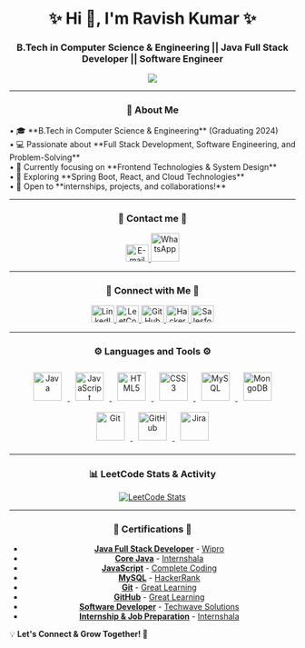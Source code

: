<h1 align="center">✨ Hi 👋, I'm  Ravish Kumar ✨</h1>
<h3 align="center">B.Tech in Computer Science & Engineering || Java Full Stack Developer || Software Engineer </h3>

<!-- Typing animation -->
<p align="center">
  <img src="https://readme-typing-svg.herokuapp.com?font=Roboto+Mono&color=0078FF&size=25&center=true&vCenter=true&lines=Hey,+I'm+Ravish+Kumar;Java+Full+Stack+Developer;Passionate+about;contributing+to+innovative;projects+through+coding,;debugging,+and+optimization;of+software+applications+%F0%9F%93%9A" />
</p>

---

<h3 align="center">🚀 About Me</h3>
<p>
• 🎓 **B.Tech in Computer Science & Engineering** (Graduating 2024)  <br>
• 💻 Passionate about **Full Stack Development, Software Engineering, and Problem-Solving**  <br>
• 🎯 Currently focusing on **Frontend Technologies & System Design**  <br>
• 📌 Exploring **Spring Boot, React, and Cloud Technologies**  <br>
• 🤝 Open to **internships, projects, and collaborations!**  
</p>

---
<h3 align="center">💬 Contact me 💬</h3>
<div align="center">

  <a href="mailto:kumarravish02062003@gmail.com" target="_blank">
    <img src="https://upload.wikimedia.org/wikipedia/commons/4/4e/Mail_%28iOS%29.svg" alt="E-mail" height="30" width="40" />
  </a>
  
<a href="https://wa.me/919135560773" target="_blank">
    <img src="https://upload.wikimedia.org/wikipedia/commons/6/6b/WhatsApp.svg" 
         alt="WhatsApp" height="50" width="50">
</a>
 
</div>

---

<h3 align="center">💬 Connect with Me 💬</h3>
<div align="center">
  <a href="https://www.linkedin.com/in/ravish-kumar-baa0b8204/" target="_blank">
    <img src="https://upload.wikimedia.org/wikipedia/commons/8/81/LinkedIn_icon.svg" alt="LinkedIn" height="30" width="40" />
  </a>

  <a href="https://leetcode.com/u/ravish026/" target="_blank">
    <img src="https://upload.wikimedia.org/wikipedia/commons/8/8e/LeetCode_Logo_1.png" alt="LeetCode" height="30" width="40" />
  </a>

  <a href="https://github.com/ravish0206" target="_blank">
    <img src="https://upload.wikimedia.org/wikipedia/commons/9/91/Octicons-mark-github.svg" alt="GitHub" height="30" width="40" />
  </a>

  <a href="https://www.hackerrank.com/profile/kumarravish02061" target="_blank">
    <img src="https://upload.wikimedia.org/wikipedia/commons/4/40/HackerRank_Icon-1000px.png" alt="HackerRank" height="30" width="40" />
  </a>

  <a href="https://www.salesforce.com/trailblazer/rkumar3827" target="_blank">
    <img src="https://upload.wikimedia.org/wikipedia/commons/f/f9/Salesforce.com_logo.svg" alt="Salesforce" height="30" width="40" />
  </a>

</div>

---

<h3 align="center">⚙️ Languages and Tools ⚙️</h3>
<p align="center">

  <a href="https://www.java.com/en/download/help/whatis_java.html" target="_blank" rel="noreferrer">
    <img src="https://upload.wikimedia.org/wikipedia/fr/2/2e/Java_Logo.svg" alt="Java" width="50" height="50" style="margin: 10px;" />
  </a>


  <a href="https://developer.mozilla.org/en-US/docs/Web/JavaScript" target="_blank" rel="noreferrer">
    <img src="https://upload.wikimedia.org/wikipedia/commons/b/ba/Javascript_badge.svg" alt="JavaScript" width="50" height="50" style="margin: 10px;" />
  </a>

<a href="https://www.w3.org/html/" target="_blank" rel="noreferrer">
    <img src="https://upload.wikimedia.org/wikipedia/commons/6/61/HTML5_logo_and_wordmark.svg" alt="HTML5" width="50" height="50" style="margin: 10px;" />
  </a>

  <a href="https://www.w3schools.com/css/" target="_blank" rel="noreferrer">
    <img src="https://upload.wikimedia.org/wikipedia/commons/d/d5/CSS3_logo_and_wordmark.svg" alt="CSS3" width="50" height="50" style="margin: 10px;" />
  </a>

  <a href="https://www.mysql.com/" target="_blank" rel="noreferrer">
    <img src="https://upload.wikimedia.org/wikipedia/commons/b/b2/Database-mysql.svg" alt="MySQL" width="50" height="50" style="margin: 10px;" />
  </a>

  <a href="https://www.mongodb.com/" target="_blank" rel="noreferrer">
    <img src="https://upload.wikimedia.org/wikipedia/commons/9/93/MongoDB_Logo.svg" alt="MongoDB" width="50" height="50" style="margin: 10px;" />
  </a>

  <a href="https://git-scm.com/doc" target="_blank" rel="noreferrer">
    <img src="https://upload.wikimedia.org/wikipedia/commons/3/3f/Git_icon.svg" alt="Git" width="50" height="50" style="margin: 10px;" />
  </a>

<a href="https://resources.github.com/learn/pathways/" target="_blank" rel="noreferrer">
    <img src="https://upload.wikimedia.org/wikipedia/commons/9/91/Octicons-mark-github.svg" alt="GitHub" width="50" height="50" style="margin: 10px;" />
  </a>

<a href="https://www.atlassian.com/software/jira" target="_blank" rel="noreferrer">
    <img src="https://upload.wikimedia.org/wikipedia/commons/8/8a/Jira_Logo.svg" alt="Jira" width="50" height="50" style="margin: 10px;" />
  </a>

</p>

---

<h3 align="center">📊 LeetCode Stats & Activity</h3>
<p align="center">
  <a href="https://leetcode.com/u/ravish026/">
    <img src="https://leetcode-stats.vercel.app/api?username=ravish026&theme=dark" alt="LeetCode Stats" />
  </a>
</p>

---

<h3 align="center">📜 Certifications 📜</h3>

<div align="center">

- **[Java Full Stack Developer](https://cert.diceid.com/csr/cid/7ua4Ya?verify=true)** - [Wipro]()
- **[Core Java](https://trainings.internshala.com/verify_certificate?certificate_number=e1bre5opg5t)** - [Internshala]()
- **[JavaScript](https://completecoding.graphy.com/share-certificate?serialno=3DVVPQTI)** - [Complete Coding]()
- **[MySQL](https://www.hackerrank.com/certificates/iframe/61b9e80a34bc)** - [HackerRank]()
- **[Git](https://www.mygreatlearning.com/certificate/BWHXZDTE)** - [Great Learning]()
- **[GitHub](https://www.mygreatlearning.com/certificate/CIVUNJDK)** - [Great Learning]()
- **[Software Developer](https://techwave-solutions.trainercentralsite.in/certificate-validation?credentialId=435HM4TGLWQZE)** - [Techwave Solutions]()
- **[Internship & Job Preparation](https://trainings.internshala.com/verify-certificate/?certificate_number=eorsrxgf7au)** - [Internshala]()



</div>

💡 **Let's Connect & Grow Together! 🚀**

